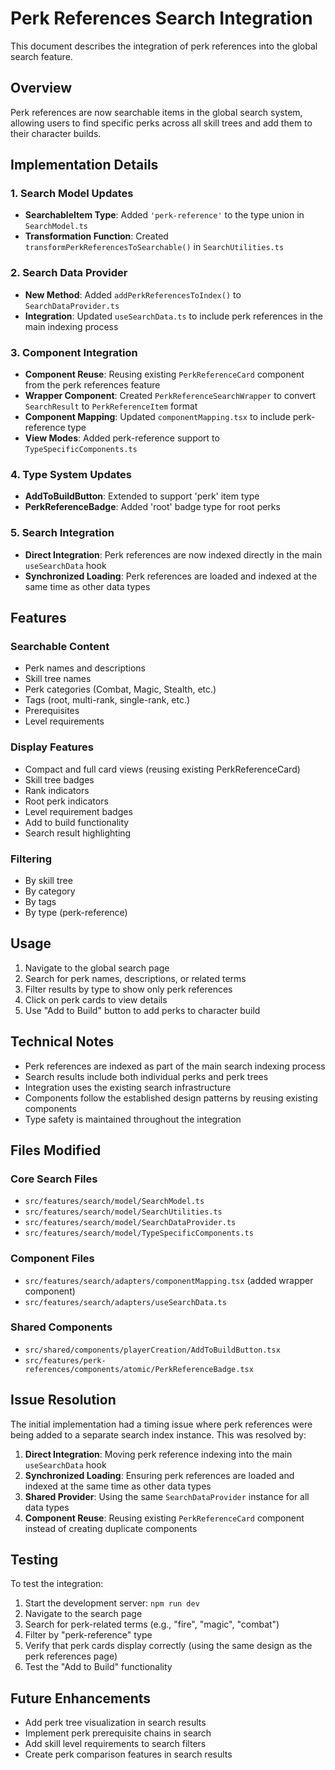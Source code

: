# Perk References Search Integration

This document describes the integration of perk references into the global search feature.

## Overview

Perk references are now searchable items in the global search system, allowing users to find specific perks across all skill trees and add them to their character builds.

## Implementation Details

### 1. Search Model Updates

- **SearchableItem Type**: Added `'perk-reference'` to the type union in `SearchModel.ts`
- **Transformation Function**: Created `transformPerkReferencesToSearchable()` in `SearchUtilities.ts`

### 2. Search Data Provider

- **New Method**: Added `addPerkReferencesToIndex()` to `SearchDataProvider.ts`
- **Integration**: Updated `useSearchData.ts` to include perk references in the main indexing process

### 3. Component Integration

- **Component Reuse**: Reusing existing `PerkReferenceCard` component from the perk references feature
- **Wrapper Component**: Created `PerkReferenceSearchWrapper` to convert `SearchResult` to `PerkReferenceItem` format
- **Component Mapping**: Updated `componentMapping.tsx` to include perk-reference type
- **View Modes**: Added perk-reference support to `TypeSpecificComponents.ts`

### 4. Type System Updates

- **AddToBuildButton**: Extended to support 'perk' item type
- **PerkReferenceBadge**: Added 'root' badge type for root perks

### 5. Search Integration

- **Direct Integration**: Perk references are now indexed directly in the main `useSearchData` hook
- **Synchronized Loading**: Perk references are loaded and indexed at the same time as other data types

## Features

### Searchable Content
- Perk names and descriptions
- Skill tree names
- Perk categories (Combat, Magic, Stealth, etc.)
- Tags (root, multi-rank, single-rank, etc.)
- Prerequisites
- Level requirements

### Display Features
- Compact and full card views (reusing existing PerkReferenceCard)
- Skill tree badges
- Rank indicators
- Root perk indicators
- Level requirement badges
- Add to build functionality
- Search result highlighting

### Filtering
- By skill tree
- By category
- By tags
- By type (perk-reference)

## Usage

1. Navigate to the global search page
2. Search for perk names, descriptions, or related terms
3. Filter results by type to show only perk references
4. Click on perk cards to view details
5. Use "Add to Build" button to add perks to character build

## Technical Notes

- Perk references are indexed as part of the main search indexing process
- Search results include both individual perks and perk trees
- Integration uses the existing search infrastructure
- Components follow the established design patterns by reusing existing components
- Type safety is maintained throughout the integration

## Files Modified

### Core Search Files
- `src/features/search/model/SearchModel.ts`
- `src/features/search/model/SearchUtilities.ts`
- `src/features/search/model/SearchDataProvider.ts`
- `src/features/search/model/TypeSpecificComponents.ts`

### Component Files
- `src/features/search/adapters/componentMapping.tsx` (added wrapper component)
- `src/features/search/adapters/useSearchData.ts`

### Shared Components
- `src/shared/components/playerCreation/AddToBuildButton.tsx`
- `src/features/perk-references/components/atomic/PerkReferenceBadge.tsx`

## Issue Resolution

The initial implementation had a timing issue where perk references were being added to a separate search index instance. This was resolved by:

1. **Direct Integration**: Moving perk reference indexing into the main `useSearchData` hook
2. **Synchronized Loading**: Ensuring perk references are loaded and indexed at the same time as other data types
3. **Shared Provider**: Using the same `SearchDataProvider` instance for all data types
4. **Component Reuse**: Reusing existing `PerkReferenceCard` component instead of creating duplicate components

## Testing

To test the integration:

1. Start the development server: `npm run dev`
2. Navigate to the search page
3. Search for perk-related terms (e.g., "fire", "magic", "combat")
4. Filter by "perk-reference" type
5. Verify that perk cards display correctly (using the same design as the perk references page)
6. Test the "Add to Build" functionality

## Future Enhancements

- Add perk tree visualization in search results
- Implement perk prerequisite chains in search
- Add skill level requirements to search filters
- Create perk comparison features in search results 